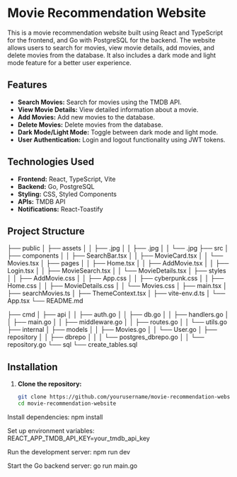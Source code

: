 # Movie Recommendation Website

This is a movie recommendation website built using React and TypeScript for the frontend, and Go with PostgreSQL for the backend. The website allows users to search for movies, view movie details, add movies, and delete movies from the database. It also includes a dark mode and light mode feature for a better user experience.

## Features

- **Search Movies:** Search for movies using the TMDB API.
- **View Movie Details:** View detailed information about a movie.
- **Add Movies:** Add new movies to the database.
- **Delete Movies:** Delete movies from the database.
- **Dark Mode/Light Mode:** Toggle between dark mode and light mode.
- **User Authentication:** Login and logout functionality using JWT tokens.

## Technologies Used

- **Frontend:** React, TypeScript, Vite
- **Backend:** Go, PostgreSQL
- **Styling:** CSS, Styled Components
- **APIs:** TMDB API
- **Notifications:** React-Toastify

## Project Structure

├── public
│ ├── assets
│ │ ├── .jpg
│ │ ├── .jpg
│ │ └── .jpg
├── src
│ ├── components
│ │ ├── SearchBar.tsx
│ │ ├── MovieCard.tsx
│ │ └── Movies.tsx
│ ├── pages
│ │ ├── Home.tsx
│ │ ├── AddMovie.tsx
│ │ ├── Login.tsx
│ │ ├── MovieSearch.tsx
│ │ └── MovieDetails.tsx
│ ├── styles
│ │ ├── AddMovie.css
│ │ ├── App.css
│ │ ├── cyberpunk.css
│ │ ├── Home.css
│ │ ├── MovieDetails.css
│ │ └── Movies.css
│ ├── main.tsx
│ ├── searchMovies.ts
│ ├── ThemeContext.tsx
│ ├── vite-env.d.ts
│ └── App.tsx
└── README.md



├── cmd
│ ├── api
│ │ ├── auth.go
│ │ ├── db.go
│ │ ├── handlers.go
│ │ ├── main.go
│ │ ├── middleware.go
│ │ ├── routes.go
│ │ └── utils.go
├── internal
│ ├── models
│ │ ├── Movies.go
│ │ └── User.go
│ ├── repository
│ │ ├── dbrepo
│ │ │ └── postgres_dbrepo.go
│ │ └── repository.go
└── sql
  └── create_tables.sql





## Installation

1. **Clone the repository:**

   ```bash
   git clone https://github.com/yourusername/movie-recommendation-website.git
   cd movie-recommendation-website

Install dependencies:
npm install


Set up environment variables:
REACT_APP_TMDB_API_KEY=your_tmdb_api_key

Run the development server:
npm run dev

Start the Go backend server:
go run main.go





